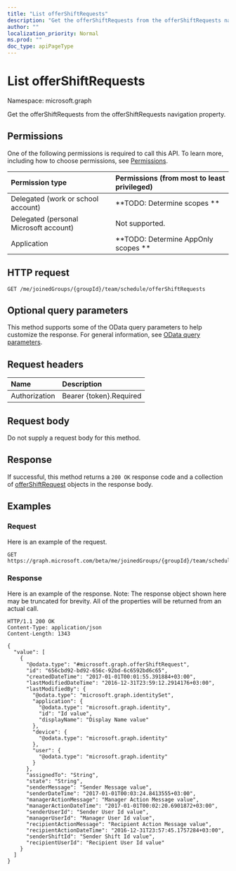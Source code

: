 ```yaml
---
title: "List offerShiftRequests"
description: "Get the offerShiftRequests from the offerShiftRequests navigation property."
author: ""
localization_priority: Normal
ms.prod: ""
doc_type: apiPageType
---
```


# List offerShiftRequests

Namespace: microsoft.graph

Get the offerShiftRequests from the offerShiftRequests navigation property.

## Permissions
One of the following permissions is required to call this API. To learn more, including how to choose permissions, see [Permissions](/concepts/permissions-reference.md).

|Permission type|Permissions (from most to least privileged)|
|:---|:---|
|Delegated (work or school account)|**TODO: Determine scopes **|
|Delegated (personal Microsoft account)|Not supported.|
|Application|**TODO: Determine AppOnly scopes **|

## HTTP request
<!-- {
  "blockType": "ignored"
}
-->
``` http
GET /me/joinedGroups/{groupId}/team/schedule/offerShiftRequests
```

## Optional query parameters
This method supports some of the OData query parameters to help customize the response. For general information, see [OData query parameters](/graph/query-parameters).

## Request headers
|Name|Description|
|:---|:---|
|Authorization|Bearer {token}.Required|

## Request body
Do not supply a request body for this method.

## Response
If successful, this method returns a `200 OK` response code and a collection of [offerShiftRequest](../resources/offershiftrequest.md) objects in the response body.

## Examples

### Request
Here is an example of the request.
<!-- {
  "blockType": "request",
  "name": "get_offershiftrequest"
}
-->
``` http
GET https://graph.microsoft.com/beta/me/joinedGroups/{groupId}/team/schedule/offerShiftRequests
```

### Response
Here is an example of the response. Note: The response object shown here may be truncated for brevity. All of the properties will be returned from an actual call.
<!-- {
  "blockType": "response",
  "truncated": true,
  "@odata.type": "collection(microsoft.graph.offershiftrequest)"
}
-->
``` http
HTTP/1.1 200 OK
Content-Type: application/json
Content-Length: 1343

{
  "value": [
    {
      "@odata.type": "#microsoft.graph.offerShiftRequest",
      "id": "656cbd92-bd92-656c-92bd-6c6592bd6c65",
      "createdDateTime": "2017-01-01T00:01:55.391884+03:00",
      "lastModifiedDateTime": "2016-12-31T23:59:12.2914176+03:00",
      "lastModifiedBy": {
        "@odata.type": "microsoft.graph.identitySet",
        "application": {
          "@odata.type": "microsoft.graph.identity",
          "id": "Id value",
          "displayName": "Display Name value"
        },
        "device": {
          "@odata.type": "microsoft.graph.identity"
        },
        "user": {
          "@odata.type": "microsoft.graph.identity"
        }
      },
      "assignedTo": "String",
      "state": "String",
      "senderMessage": "Sender Message value",
      "senderDateTime": "2017-01-01T00:03:24.8413555+03:00",
      "managerActionMessage": "Manager Action Message value",
      "managerActionDateTime": "2017-01-01T00:02:20.6901872+03:00",
      "senderUserId": "Sender User Id value",
      "managerUserId": "Manager User Id value",
      "recipientActionMessage": "Recipient Action Message value",
      "recipientActionDateTime": "2016-12-31T23:57:45.1757284+03:00",
      "senderShiftId": "Sender Shift Id value",
      "recipientUserId": "Recipient User Id value"
    }
  ]
}
```

